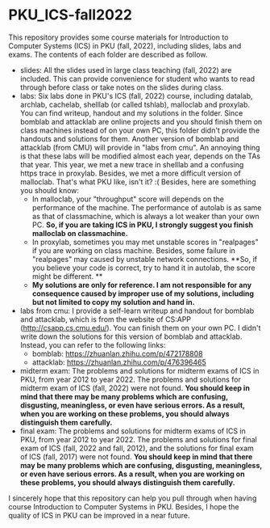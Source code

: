 # PKU_ICS-fall2022

This repository provides some course materials for Introduction to Computer Systems (ICS) in PKU (fall, 2022), including slides, labs and exams. The contents of each folder are described as follow.

- slides: All the slides used in large class teaching (fall, 2022) are included. This can provide convenience for student who wants to read through before class or take notes on the slides during class.
- labs: Six labs done in PKU's ICS (fall, 2022) course, including datalab, archlab, cachelab, shelllab (or called tshlab), malloclab and proxylab. You can find writeup, handout and my solutions in the folder. Since bomblab and attacklab are online projects and you should finish them on class machines instead of on your own PC, this folder didn't provide the handouts and solutions for them. Another version of bomblab and attacklab (from CMU) will provide in "labs from cmu". An annoying thing is that these labs will be modified almost each year, depends on the TAs that year. This year, we met a new trace in shelllab and a confusing https trace in proxylab. Besides, we met a more difficult version of malloclab. That's what PKU like, isn't it? :( Besides, here are something you should know:
  - In malloclab, your "throughput" score will depends on the performance of the machine. The performance of autolab is as same as that of classmachine, which is always a lot weaker than your own PC. **So, if you are taking ICS in PKU, I strongly suggest you finish malloclab on classmachine.**
  - In proxylab, sometimes you may met unstable scores in "realpages" if you are working on class machine. Besides, some failure in "realpages" may caused by unstable network connections. **So, if you believe your code is correct, try to hand it in autolab, the score might be different. **
  - **My solutions are only for reference. I am not responsible for any consequence caused by improper use of my solutions, including but not limited to copy my solution and hand in.**
- labs from cmu: I provide a self-learn writeup and handout for bomblab and attacklab, which is from the website of CS:APP (http://csapp.cs.cmu.edu/). You can finish them on your own PC. I didn't write down the solutions for this version of bomblab and attacklab. Instead, you can refer to the following links:
  - bomblab: https://zhuanlan.zhihu.com/p/472178808
  - attacklab: https://zhuanlan.zhihu.com/p/476396465
- midterm exam: The problems and solutions for midterm exams of ICS in PKU, from year 2012 to year 2022. The problems and solutions for midterm exam of ICS (fall, 2022) were not found. **You should keep in mind that there may be many problems which are confusing, disgusting, meaningless, or even have serious errors. As a result, when you are working on these problems, you should always distinguish them carefully.**
- final exam: The problems and solutions for midterm exams of ICS in PKU, from year 2012 to year 2022. The problems and solutions for final exam of ICS (fall, 2022 and fall, 2012), and the solutions for final exam of ICS (fall, 2017) were not found. **You should keep in mind that there may be many problems which are confusing, disgusting, meaningless, or even have serious errors. As a result, when you are working on these problems, you should always distinguish them carefully.**

I sincerely hope that this repository can help you pull through when having course Introduction to Computer Systems in PKU. Besides, I hope the quality of ICS in PKU can be improved in a near future.
